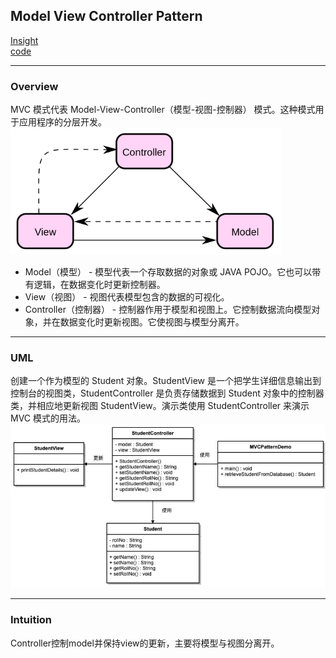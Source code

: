 ## Model View Controller Pattern
[Insight](https://www.runoob.com/design-pattern/mvc-pattern.html)  
[code](https://github.com/wan-h/BrainpowerCode/blob/master/DesignPatterns/ModelViewControllerPattern.py)

---
### Overview  
MVC 模式代表 Model-View-Controller（模型-视图-控制器） 模式。这种模式用于应用程序的分层开发。  
![](src/Oth_0.png)   
* Model（模型） - 模型代表一个存取数据的对象或 JAVA POJO。它也可以带有逻辑，在数据变化时更新控制器。  
* View（视图） - 视图代表模型包含的数据的可视化。  
* Controller（控制器） - 控制器作用于模型和视图上。它控制数据流向模型对象，并在数据变化时更新视图。它使视图与模型分离开。

---
### UML  
创建一个作为模型的 Student 对象。StudentView 是一个把学生详细信息输出到控制台的视图类，StudentController 是负责存储数据到 Student 
对象中的控制器类，并相应地更新视图 StudentView。演示类使用 StudentController 来演示 MVC 模式的用法。  
![](src/UML_0.png)  

---
### Intuition  
Controller控制model并保持view的更新，主要将模型与视图分离开。
